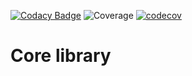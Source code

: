 [![Codacy Badge](https://api.codacy.com/project/badge/Grade/7569ffbb6d894e7a9729d544828c4f77)](https://app.codacy.com/gh/MusicLab-Dev/Core?utm_source=github.com&utm_medium=referral&utm_content=MusicLab-Dev/Core&utm_campaign=Badge_Grade)
![Coverage](https://github.com/MusicLab-Dev/Core/workflows/Coverage/badge.svg) [![codecov](https://codecov.io/gh/MusicLab-Dev/Core/badge.svg?token=A1X07ATIRC)](https://codecov.io/gh/MusicLab-Dev/Core)


# Core library
